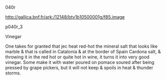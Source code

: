 040r

http://gallica.bnf.fr/ark:/12148/btv1b10500001g/f85.image

p040r_3

Vinegar

One takes for granted that jec heat red-hot the mineral salt that looks like marble &amp; that is called in Catalonia &amp; at the border of Spain Cardona salt, &amp; throwing it in the red hot or quite hot in wine, it turns it into very good vinegar. Some make it with water poured on pomace soured after being pressed by grape pickers, but it will not keep &amp; spoils in heat &amp; thunder storms.
